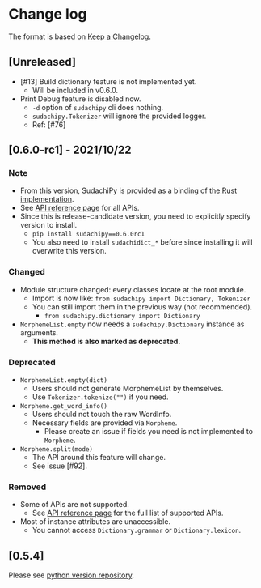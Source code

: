# Change log

The format is based on [Keep a Changelog](https://keepachangelog.com/en/1.0.0/).

## [Unreleased]

- [#13] Build dictionary feature is not implemented yet.
    - Will be included in v0.6.0.
- Print Debug feature is disabled now.
    - `-d` option of `sudachipy` cli does nothing.
    - `sudachipy.Tokenizer` will ignore the provided logger.
    - Ref: [#76]


## [0.6.0-rc1] - 2021/10/22

### Note

- From this version, SudachiPy is provided as a binding of [the Rust implementation](https://github.com/WorksApplications/sudachi.rs).
- See [API reference page](https://worksapplications.github.io/sudachi.rs/python/) for all APIs.
- Since this is release-candidate version, you need to explicitly specify version to install.
    - `pip install sudachipy==0.6.0rc1`
    - You also need to install `sudachidict_*` before since installing it will overwrite this version.

### Changed

- Module structure changed: every classes locate at the root module.
    - Import is now like: `from sudachipy import Dictionary, Tokenizer`
    - You can still import them in the previous way (not recommended).
        - `from sudachipy.dictionary import Dictionary`
- `MorphemeList.empty` now needs a `sudachipy.Dictionary` instance as arguments.
    - __This method is also marked as deprecated.__

### Deprecated

- `MorphemeList.empty(dict)`
    - Users should not generate MorphemeList by themselves.
    - Use `Tokenizer.tokenize("")` if you need.
- `Morpheme.get_word_info()`
    - Users should not touch the raw WordInfo.
    - Necessary fields are provided via `Morpheme`.
        - Please create an issue if fields you need is not implemented to `Morpheme`.
- `Morpheme.split(mode)`
    - The API around this feature will change.
    - See issue [#92].

### Removed

- Some of APIs are not supported.
    - See [API reference page](https://worksapplications.github.io/sudachi.rs/python/) for the full list of supported APIs.
- Most of instance attributes are unaccessible.
    - You cannot access `Dictionary.grammar` or `Dictionary.lexicon`.


## [0.5.4]

Please see [python version repository](https://github.com/WorksApplications/SudachiPy).
